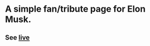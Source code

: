 # A simple fan/tribute page for Elon Musk.

## See [live](https://vaibhavmahindru.github.io/tribute-fan-page/)
